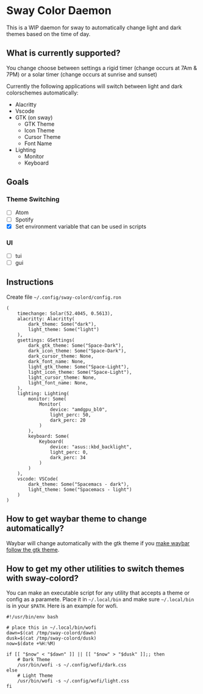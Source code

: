 # Sway Color Daemon

This is a WIP daemon for sway to automatically change light and dark themes based on the time of day.

## What is currently supported?

You change choose between settings a rigid timer (change occurs at 7Am & 7PM) or a solar timer (change occurs at sunrise and sunset)

Currently the following applications will switch between light and dark colorschemes automatically:

* Alacritty
* Vscode
* GTK (on sway)
  * GTK Theme
  * Icon Theme
  * Cursor Theme
  * Font Name
* Lighting
  * Monitor
  * Keyboard


## Goals

### Theme Switching

- [ ] Atom
- [ ] Spotify
- [x] Set environment variable that can be used in scripts

### UI

- [ ] tui
- [ ] gui

## Instructions

Create file `~/.config/sway-colord/config.ron`

```ron
(
    timechange: Solar(52.4045, 0.5613),
    alacritty: Alacritty(
        dark_theme: Some("dark"),
        light_theme: Some("light")
    ),
    gsettings: GSettings(
        dark_gtk_theme: Some("Space-Dark"),
        dark_icon_theme: Some("Space-Dark"),
        dark_cursor_theme: None,
        dark_font_name: None,
        light_gtk_theme: Some("Space-Light"),
        light_icon_theme: Some("Space-Light"),
        light_cursor_theme: None,
        light_font_name: None,
    ),
    lighting: Lighting(
        monitor: Some(
            Monitor(
                device: "amdgpu_bl0",
                light_perc: 50,
                dark_perc: 20
            )
        ),
        keyboard: Some(
            Keyboard(
                device: "asus::kbd_backlight",
                light_perc: 0,
                dark_perc: 34
            )
        )
    ),
    vscode: VSCode(
        dark_theme: Some("Spacemacs - dark"),
        light_theme: Some("Spacemacs - light")
    )
)
```


## How to get waybar theme to change automatically?

Waybar will change automatically with the gtk theme if you [make waybar follow the gtk theme](https://github.com/Alexays/Waybar/wiki/Styling#making-waybar-follow-the-gtk-theme).

## How to get my other utilities to switch themes with sway-colord?

You can make an executable script for any utility that accepts a theme or config as a paramete. Place it in `~/.local/bin` and make sure `~/.local/bin` is in your `$PATH`. Here is an example for wofi.

```shell
#!/usr/bin/env bash

# place this in ~/.local/bin/wofi
dawn=$(cat /tmp/sway-colord/dawn)
dusk=$(cat /tmp/sway-colord/dusk)
now=$(date +%H:%M)

if [[ "$now" < "$dawn" ]] || [[ "$now" > "$dusk" ]];; then
    # Dark Theme
    /usr/bin/wofi -s ~/.config/wofi/dark.css
else
    # Light Theme
    /usr/bin/wofi -s ~/.config/wofi/light.css
fi
```

